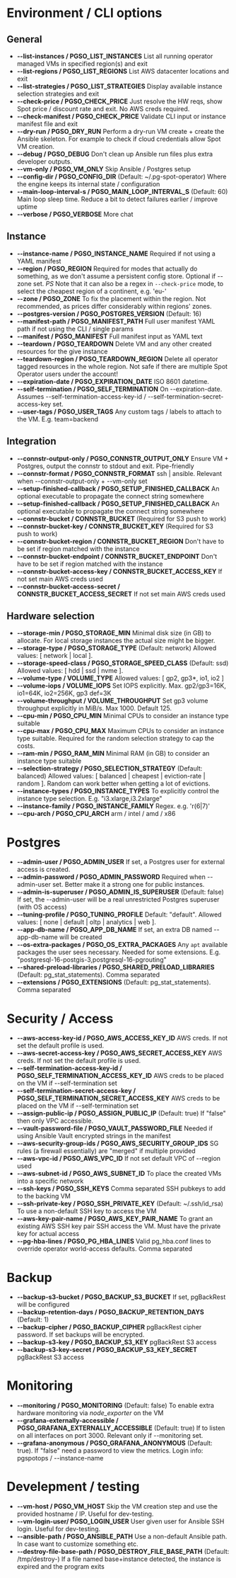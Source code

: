 # Environment / CLI options

## General

* **--list-instances / PGSO_LIST_INSTANCES** List all running operator managed VMs in specified region(s) and exit
* **--list-regions / PGSO_LIST_REGIONS** List AWS datacenter locations and exit
* **--list-strategies / PGSO_LIST_STRATEGIES** Display available instance selection strategies and exit
* **--check-price / PGSO_CHECK_PRICE** Just resolve the HW reqs, show Spot price / discount rate and exit. No AWS creds required.
* **--check-manifest / PGSO_CHECK_PRICE** Validate CLI input or instance manifest file and exit
* **--dry-run / PGSO_DRY_RUN** Perform a dry-run VM create + create the Ansible skeleton. For example to check if cloud credentials allow Spot VM creation.
* **--debug / PGSO_DEBUG** Don't clean up Ansible run files plus extra developer outputs.
* **--vm-only / PGSO_VM_ONLY** Skip Ansible / Postgres setup
* **--config-dir / PGSO_CONFIG_DIR** (Default: ~/.pg-spot-operator) Where the engine keeps its internal state / configuration
* **--main-loop-interval-s / PGSO_MAIN_LOOP_INTERVAL_S** (Default: 60)  Main loop sleep time. Reduce a bit to detect failures earlier / improve uptime
* **--verbose / PGSO_VERBOSE** More chat

## Instance

* **--instance-name / PGSO_INSTANCE_NAME** Required if not using a YAML manifest
* **--region / PGSO_REGION** Required for modes that actually do something, as we don't assume a persistent config store. Optional if --zone set.
  *PS* Note that it can also be a regex in `--check-price` mode, to select the cheapest region of a continent, e.g. 'eu-'
* **--zone / PGSO_ZONE** To fix the placement within the region. Not recommended, as prices differ considerably within regions' zones.
* **--postgres-version / PGSO_POSTGRES_VERSION** (Default: 16)
* **--manifest-path / PGSO_MANIFEST_PATH** Full user manifest YAML path if not using the CLI / single params
* **--manifest / PGSO_MANIFEST** Full manifest input as YAML text
* **--teardown / PGSO_TEARDOWN** Delete VM and any other created resources for the give instance
* **--teardown-region / PGSO_TEARDOWN_REGION** Delete all operator tagged resources in the whole region. Not safe if there are multiple Spot Operator users under the account!
* **--expiration-date / PGSO_EXPIRATION_DATE** ISO 8601 datetime.
* **--self-termination / PGSO_SELF_TERMINATION** On --expiration-date. Assumes --self-termination-access-key-id / --self-termination-secret-access-key set.
* **--user-tags / PGSO_USER_TAGS** Any custom tags / labels to attach to the VM. E.g. team=backend

## Integration

* **--connstr-output-only / PGSO_CONNSTR_OUTPUT_ONLY** Ensure VM + Postgres, output the connstr to stdout and exit. Pipe-friendly
* **--connstr-format / PGSO_CONNSTR_FORMAT** ssh | ansible. Relevant when --connstr-output-only + --vm-only set
* **--setup-finished-callback / PGSO_SETUP_FINISHED_CALLBACK** An optional executable to propagate the connect string somewhere
* **--setup-finished-callback / PGSO_SETUP_FINISHED_CALLBACK** An optional executable to propagate the connect string somewhere
* **--connstr-bucket / CONNSTR_BUCKET** (Required for S3 push to work)
* **--connstr-bucket-key / CONNSTR_BUCKET_KEY** (Required for S3 push to work)
* **--connstr-bucket-region / CONNSTR_BUCKET_REGION** Don't have to be set if region matched with the instance
* **--connstr-bucket-endpoint / CONNSTR_BUCKET_ENDPOINT** Don't have to be set if region matched with the instance
* **--connstr-bucket-access-key / CONNSTR_BUCKET_ACCESS_KEY** If not set main AWS creds used
* **--connstr-bucket-access-secret / CONNSTR_BUCKET_ACCESS_SECRET** If not set main AWS creds used

## Hardware selection

* **--storage-min / PGSO_STORAGE_MIN** Minimal disk size (in GB) to allocate. For local storage instances the actual size might be bigger.
* **--storage-type / PGSO_STORAGE_TYPE** (Default: network) Allowed values: \[ network | local \].
* **--storage-speed-class / PGSO_STORAGE_SPEED_CLASS** (Default: ssd) Allowed values: \[ hdd | ssd | nvme \].
* **--volume-type / VOLUME_TYPE** Allowed values: \[ gp2, gp3\*, io1, io2 \]
* **--volume-iops / VOLUME_IOPS** Set IOPS explicitly. Max. gp2/gp3=16K, io1=64K, io2=256K, gp3 def=3K
* **--volume-throughput / VOLUME_THROUGHPUT** Set gp3 volume throughput explicitly in MiB/s. Max 1000. Default 125.
* **--cpu-min / PGSO_CPU_MIN** Minimal CPUs to consider an instance type suitable
* **--cpu-max / PGSO_CPU_MAX** Maximum CPUs to consider an instance type suitable. Required for the random selection strategy to cap the costs. 
* **--ram-min / PGSO_RAM_MIN** Minimal RAM (in GB) to consider an instance type suitable
* **--selection-strategy / PGSO_SELECTION_STRATEGY** (Default: balanced) Allowed values: \[ balanced | cheapest | eviction-rate | random \]. Random can work better when getting a lot of evictions. 
* **--instance-types / PGSO_INSTANCE_TYPES** To explicitly control the instance type selection. E.g. "i3.xlarge,i3.2xlarge"
* **--instance-family / PGSO_INSTANCE_FAMILY** Regex. e.g. 'r(6|7)'
* **--cpu-arch / PGSO_CPU_ARCH** arm / intel / amd / x86

# Postgres

* **--admin-user / PGSO_ADMIN_USER** If set, a Postgres user for external access is created.
* **--admin-password / PGSO_ADMIN_PASSWORD** Required when --admin-user set. Better make it a strong one for public instances.
* **--admin-is-superuser / PGSO_ADMIN_IS_SUPERUSER** (Default: false) If set, the --admin-user will be a real unrestricted Postgres superuser (with OS access)
* **--tuning-profile / PGSO_TUNING_PROFILE** Default: "default". Allowed values: \[ none | default | oltp | analytics | web \].
* **--app-db-name / PGSO_APP_DB_NAME** If set, an extra DB named --app-db-name will be created 
* **--os-extra-packages / PGSO_OS_EXTRA_PACKAGES** Any `apt` available packages the user sees necessary. Needed for some extensions. E.g. "postgresql-16-postgis-3,postgresql-16-pgrouting"
* **--shared-preload-libraries / PGSO_SHARED_PRELOAD_LIBRARIES** (Default: pg_stat_statements). Comma separated
* **--extensions / PGSO_EXTENSIONS** (Default: pg_stat_statements). Comma separated

# Security / Access

* **--aws-access-key-id / PGSO_AWS_ACCESS_KEY_ID** AWS creds. If not set the default profile is used.  
* **--aws-secret-access-key / PGSO_AWS_SECRET_ACCESS_KEY** AWS creds. If not set the default profile is used.
* **--self-termination-access-key-id / PGSO_SELF_TERMINATION_ACCESS_KEY_ID** AWS creds to be placed on the VM if --self-termination set
* **--self-termination-secret-access-key / PGSO_SELF_TERMINATION_SECRET_ACCESS_KEY** AWS creds to be placed on the VM if --self-termination set
* **--assign-public-ip / PGSO_ASSIGN_PUBLIC_IP** (Default: true) If "false" then only VPC accessible.
* **--vault-password-file / PGSO_VAULT_PASSWORD_FILE** Needed if using Ansible Vault encrypted strings in the manifest
* **--aws-security-group-ids / PGSO_AWS_SECURITY_GROUP_IDS** SG rules (a firewall essentially) are "merged" if multiple provided
* **--aws-vpc-id / PGSO_AWS_VPC_ID** If not set default VPC of --region used
* **--aws-subnet-id / PGSO_AWS_SUBNET_ID** To place the created VMs into a specific network
* **--ssh-keys / PGSO_SSH_KEYS** Comma separated SSH pubkeys to add to the backing VM
* **--ssh-private-key / PGSO_SSH_PRIVATE_KEY** (Default: ~/.ssh/id_rsa) To use a non-default SSH key to access the VM
* **--aws-key-pair-name / PGSO_AWS_KEY_PAIR_NAME** To grant an existing AWS SSH key pair SSH access the VM. Must have the private key for actual access
* **--pg-hba-lines / PGSO_PG_HBA_LINES** Valid pg_hba.conf lines to override operator world-access defaults. Comma separated

# Backup

* **--backup-s3-bucket / PGSO_BACKUP_S3_BUCKET** If set, pgBackRest will be configured
* **--backup-retention-days / PGSO_BACKUP_RETENTION_DAYS** (Default: 1)
* **--backup-cipher / PGSO_BACKUP_CIPHER** pgBackRest cipher password. If set backups will be encrypted.
* **--backup-s3-key / PGSO_BACKUP_S3_KEY** pgBackRest S3 access
* **--backup-s3-key-secret / PGSO_BACKUP_S3_KEY_SECRET** pgBackRest S3 access

# Monitoring

* **--monitoring / PGSO_MONITORING** (Default: false) To enable extra hardware monitoring via *node_exporter* on the VM
* **--grafana-externally-accessible / PGSO_GRAFANA_EXTERNALLY_ACCESSIBLE** (Default: true) If to listen on all interfaces on port 3000. Relevant only if --monitoring set.
* **--grafana-anonymous / PGSO_GRAFANA_ANONYMOUS** (Default: true). If "false" need a password to view the metrics. Login info: pgspotops / --instance-name

# Develepment / testing

* **--vm-host / PGSO_VM_HOST** Skip the VM creation step and use the provided hostname / IP. Useful for dev-testing.
* **--vm-login-user/ PGSO_LOGIN_USER** User given user for Ansible SSH login. Useful for dev-testing.
* **--ansible-path / PGSO_ANSIBLE_PATH** Use a non-default Ansible path. In case want to customize something etc.
* **--destroy-file-base-path / PGSO_DESTROY_FILE_BASE_PATH** (Default: /tmp/destroy-) If a file named base+instance detected, the instance is expired and the program exits
